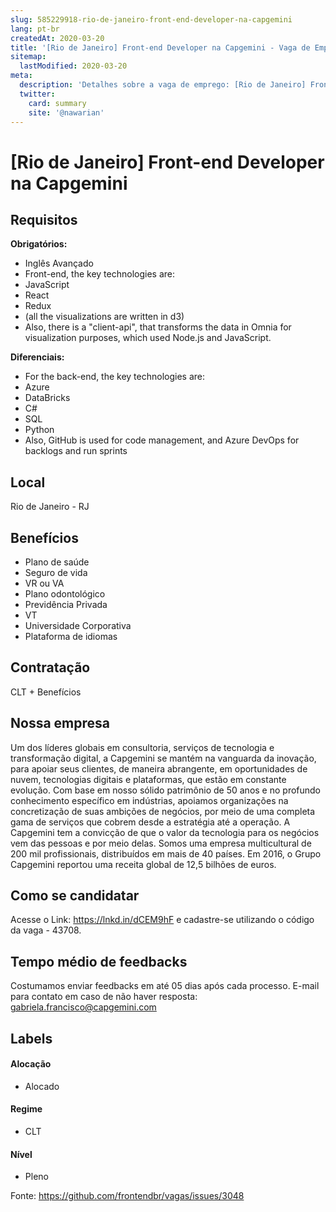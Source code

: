 ```yaml
---
slug: 585229918-rio-de-janeiro-front-end-developer-na-capgemini
lang: pt-br
createdAt: 2020-03-20
title: '[Rio de Janeiro] Front-end Developer na Capgemini - Vaga de Emprego'
sitemap:
  lastModified: 2020-03-20
meta:
  description: 'Detalhes sobre a vaga de emprego: [Rio de Janeiro] Front-end Developer na Capgemini'
  twitter:
    card: summary
    site: '@nawarian'
---
```


# [Rio de Janeiro] Front-end Developer na Capgemini

## Requisitos

**Obrigatórios:**
- Inglês Avançado
- Front-end, the key technologies are: 
- JavaScript 
- React 
- Redux 
- (all the visualizations are written in d3) 
- Also, there is a "client-api", that transforms the data in Omnia for visualization purposes, which used Node.js and JavaScript.

**Diferenciais:**
- For the back-end, the key technologies are: 
- Azure 
- DataBricks 
- C# 
- SQL 
- Python 
- Also, GitHub is used for code management, and Azure DevOps for backlogs and run sprints


## Local

Rio de Janeiro - RJ

## Benefícios

- Plano de saúde
- Seguro de vida
- VR ou VA
- Plano odontológico
- Previdência Privada
- VT
- Universidade Corporativa
- Plataforma de idiomas

## Contratação

CLT + Benefícios

## Nossa empresa

Um dos líderes globais em consultoria, serviços de tecnologia e transformação digital, a Capgemini se mantém na vanguarda da inovação, para apoiar seus clientes, de maneira abrangente, em oportunidades de nuvem, tecnologias digitais e plataformas, que estão em constante evolução. Com base em nosso sólido patrimônio de 50 anos e no profundo conhecimento específico em indústrias, apoiamos organizações na concretização de suas ambições de negócios, por meio de uma completa gama de serviços que cobrem desde a estratégia até a operação. A Capgemini tem a convicção de que o valor da tecnologia para os negócios vem das pessoas e por meio delas. Somos uma empresa multicultural de 200 mil profissionais, distribuídos em mais de 40 países. Em 2016, o Grupo Capgemini reportou uma receita global de 12,5 bilhões de euros.

## Como se candidatar

Acesse o Link: https://lnkd.in/dCEM9hF e cadastre-se utilizando o código da vaga - 43708.

## Tempo médio de feedbacks

Costumamos enviar feedbacks em até 05 dias após cada processo.
E-mail para contato em caso de não haver resposta: gabriela.francisco@capgemini.com

## Labels

#### Alocação
- Alocado

#### Regime
- CLT

#### Nível

- Pleno





Fonte: https://github.com/frontendbr/vagas/issues/3048